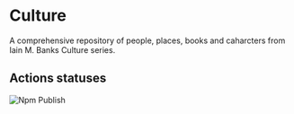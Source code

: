 # Culture

A comprehensive repository of people, places, books and caharcters from Iain M. Banks Culture series.

## Actions statuses

![Npm Publish](https://github.com/shubhranshu/culture/workflows/Npm%20Publish/badge.svg)
